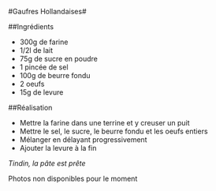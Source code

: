#Gaufres Hollandaises#

##Ingrédients

- 300g de farine
- 1/2l de lait
- 75g de sucre en poudre
- 1 pincée de sel
- 100g de beurre fondu
- 2 oeufs
- 15g de levure

##Réalisation

- Mettre la farine dans une terrine et y creuser un puit
- Mettre le sel, le sucre, le beurre fondu et les oeufs entiers
- Mélanger en délayant progressivement
- Ajouter la levure à la fin

*Tindin, la pâte est prête*

Photos non disponibles pour le moment

